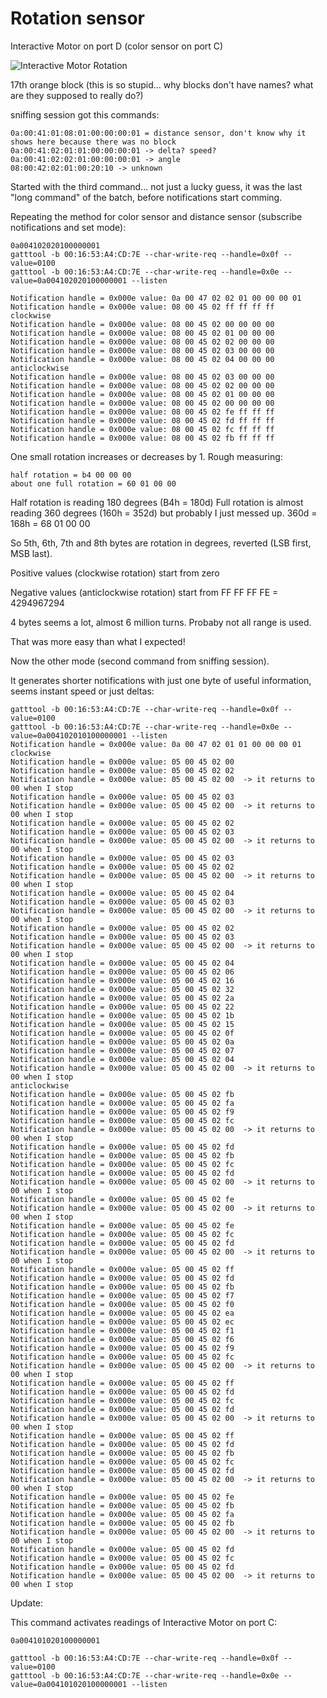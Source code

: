 # Rotation sensor

Interactive Motor on port D (color sensor on port C)

![Interactive Motor Rotation](https://github.com/JorgePe/BOOSTreveng/blob/master/LEGO_BOOST_App_blocks/ExtMotorRotation.png)

17th orange block
(this is so stupid... why blocks don't have names? what are they supposed to really do?)

sniffing session got this commands:

```
0a:00:41:01:08:01:00:00:00:01 = distance sensor, don't know why it shows here because there was no block
0a:00:41:02:01:01:00:00:00:01 -> delta? speed?
0a:00:41:02:02:01:00:00:00:01 -> angle
08:00:42:02:01:00:20:10 -> unknown
```

Started with the third command... not just a lucky guess, it was the last "long command" of the batch, before notifications start comming.

Repeating the method for color sensor and distance sensor (subscribe notifications and set mode):
```
0a004102020100000001
gatttool -b 00:16:53:A4:CD:7E --char-write-req --handle=0x0f --value=0100
gatttool -b 00:16:53:A4:CD:7E --char-write-req --handle=0x0e --value=0a004102020100000001 --listen

Notification handle = 0x000e value: 0a 00 47 02 02 01 00 00 00 01 
Notification handle = 0x000e value: 08 00 45 02 ff ff ff ff 
clockwise
Notification handle = 0x000e value: 08 00 45 02 00 00 00 00 
Notification handle = 0x000e value: 08 00 45 02 01 00 00 00 
Notification handle = 0x000e value: 08 00 45 02 02 00 00 00 
Notification handle = 0x000e value: 08 00 45 02 03 00 00 00 
Notification handle = 0x000e value: 08 00 45 02 04 00 00 00
anticlockwise
Notification handle = 0x000e value: 08 00 45 02 03 00 00 00 
Notification handle = 0x000e value: 08 00 45 02 02 00 00 00 
Notification handle = 0x000e value: 08 00 45 02 01 00 00 00 
Notification handle = 0x000e value: 08 00 45 02 00 00 00 00 
Notification handle = 0x000e value: 08 00 45 02 fe ff ff ff 
Notification handle = 0x000e value: 08 00 45 02 fd ff ff ff 
Notification handle = 0x000e value: 08 00 45 02 fc ff ff ff 
Notification handle = 0x000e value: 08 00 45 02 fb ff ff ff
```

One small rotation increases or decreases by 1.
Rough measuring:
```
half rotation = b4 00 00 00
about one full rotation = 60 01 00 00
```
Half rotation is reading 180 degrees (B4h = 180d)
Full rotation is almost reading 360 degrees (160h = 352d) but probably I just messed up. 
360d = 168h = 68 01 00 00 

So 5th, 6th, 7th and 8th bytes are rotation in degrees, reverted (LSB first, MSB last).

Positive values (clockwise rotation) start from zero

Negative values (anticlockwise rotation) start from FF FF FF FE = 4294967294

4 bytes seems a lot, almost 6 million turns. Probaby not all range is used.

That was more easy than what I expected!

Now the other mode (second command from sniffing session).

It generates shorter notifications with just one byte of useful information, seems instant speed or just deltas:

```
gatttool -b 00:16:53:A4:CD:7E --char-write-req --handle=0x0f --value=0100
gatttool -b 00:16:53:A4:CD:7E --char-write-req --handle=0x0e --value=0a004102010100000001 --listen
Notification handle = 0x000e value: 0a 00 47 02 01 01 00 00 00 01
clockwise
Notification handle = 0x000e value: 05 00 45 02 00 
Notification handle = 0x000e value: 05 00 45 02 02 
Notification handle = 0x000e value: 05 00 45 02 00  -> it returns to 00 when I stop
Notification handle = 0x000e value: 05 00 45 02 03 
Notification handle = 0x000e value: 05 00 45 02 00  -> it returns to 00 when I stop
Notification handle = 0x000e value: 05 00 45 02 02 
Notification handle = 0x000e value: 05 00 45 02 03 
Notification handle = 0x000e value: 05 00 45 02 00  -> it returns to 00 when I stop 
Notification handle = 0x000e value: 05 00 45 02 03 
Notification handle = 0x000e value: 05 00 45 02 02 
Notification handle = 0x000e value: 05 00 45 02 00  -> it returns to 00 when I stop 
Notification handle = 0x000e value: 05 00 45 02 04 
Notification handle = 0x000e value: 05 00 45 02 03 
Notification handle = 0x000e value: 05 00 45 02 00  -> it returns to 00 when I stop 
Notification handle = 0x000e value: 05 00 45 02 02 
Notification handle = 0x000e value: 05 00 45 02 03 
Notification handle = 0x000e value: 05 00 45 02 00  -> it returns to 00 when I stop 
Notification handle = 0x000e value: 05 00 45 02 04 
Notification handle = 0x000e value: 05 00 45 02 06 
Notification handle = 0x000e value: 05 00 45 02 16 
Notification handle = 0x000e value: 05 00 45 02 32 
Notification handle = 0x000e value: 05 00 45 02 2a 
Notification handle = 0x000e value: 05 00 45 02 22 
Notification handle = 0x000e value: 05 00 45 02 1b 
Notification handle = 0x000e value: 05 00 45 02 15 
Notification handle = 0x000e value: 05 00 45 02 0f 
Notification handle = 0x000e value: 05 00 45 02 0a 
Notification handle = 0x000e value: 05 00 45 02 07 
Notification handle = 0x000e value: 05 00 45 02 04 
Notification handle = 0x000e value: 05 00 45 02 00  -> it returns to 00 when I stop
anticlockwise
Notification handle = 0x000e value: 05 00 45 02 fb 
Notification handle = 0x000e value: 05 00 45 02 fa 
Notification handle = 0x000e value: 05 00 45 02 f9 
Notification handle = 0x000e value: 05 00 45 02 fc 
Notification handle = 0x000e value: 05 00 45 02 00  -> it returns to 00 when I stop 
Notification handle = 0x000e value: 05 00 45 02 fd 
Notification handle = 0x000e value: 05 00 45 02 fb 
Notification handle = 0x000e value: 05 00 45 02 fc 
Notification handle = 0x000e value: 05 00 45 02 fd 
Notification handle = 0x000e value: 05 00 45 02 00  -> it returns to 00 when I stop 
Notification handle = 0x000e value: 05 00 45 02 fe 
Notification handle = 0x000e value: 05 00 45 02 00  -> it returns to 00 when I stop 
Notification handle = 0x000e value: 05 00 45 02 fe 
Notification handle = 0x000e value: 05 00 45 02 fc 
Notification handle = 0x000e value: 05 00 45 02 fd 
Notification handle = 0x000e value: 05 00 45 02 00  -> it returns to 00 when I stop 
Notification handle = 0x000e value: 05 00 45 02 ff 
Notification handle = 0x000e value: 05 00 45 02 fd 
Notification handle = 0x000e value: 05 00 45 02 fb 
Notification handle = 0x000e value: 05 00 45 02 f7 
Notification handle = 0x000e value: 05 00 45 02 f0 
Notification handle = 0x000e value: 05 00 45 02 ea 
Notification handle = 0x000e value: 05 00 45 02 ec 
Notification handle = 0x000e value: 05 00 45 02 f1 
Notification handle = 0x000e value: 05 00 45 02 f6 
Notification handle = 0x000e value: 05 00 45 02 f9 
Notification handle = 0x000e value: 05 00 45 02 fc 
Notification handle = 0x000e value: 05 00 45 02 00  -> it returns to 00 when I stop 
Notification handle = 0x000e value: 05 00 45 02 ff 
Notification handle = 0x000e value: 05 00 45 02 fd 
Notification handle = 0x000e value: 05 00 45 02 fc 
Notification handle = 0x000e value: 05 00 45 02 fd 
Notification handle = 0x000e value: 05 00 45 02 00  -> it returns to 00 when I stop 
Notification handle = 0x000e value: 05 00 45 02 ff 
Notification handle = 0x000e value: 05 00 45 02 fd 
Notification handle = 0x000e value: 05 00 45 02 fb 
Notification handle = 0x000e value: 05 00 45 02 fc 
Notification handle = 0x000e value: 05 00 45 02 fd 
Notification handle = 0x000e value: 05 00 45 02 00  -> it returns to 00 when I stop 
Notification handle = 0x000e value: 05 00 45 02 fe 
Notification handle = 0x000e value: 05 00 45 02 fb 
Notification handle = 0x000e value: 05 00 45 02 fa 
Notification handle = 0x000e value: 05 00 45 02 fb 
Notification handle = 0x000e value: 05 00 45 02 00  -> it returns to 00 when I stop 
Notification handle = 0x000e value: 05 00 45 02 fd 
Notification handle = 0x000e value: 05 00 45 02 fc 
Notification handle = 0x000e value: 05 00 45 02 fd 
Notification handle = 0x000e value: 05 00 45 02 00  -> it returns to 00 when I stop 
```

Update:

This command activates readings of Interactive Motor on port C:
```
0a004101020100000001

gatttool -b 00:16:53:A4:CD:7E --char-write-req --handle=0x0f --value=0100
gatttool -b 00:16:53:A4:CD:7E --char-write-req --handle=0x0e --value=0a004101020100000001 --listen
```
